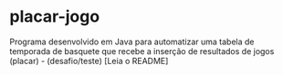 # placar-jogo
 Programa desenvolvido em Java para automatizar uma tabela de temporada de basquete que recebe a inserção de resultados de jogos (placar) - (desafio/teste) [Leia o README]
